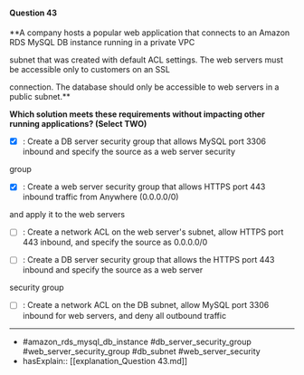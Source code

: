 #### Question  43

**A company hosts a popular web application that connects to an Amazon RDS MySQL DB instance running in a private VPC

subnet that was created with default ACL settings. The web servers must be accessible only to customers on an SSL

connection. The database should only be accessible to web servers in a public subnet.**

**Which solution meets these requirements without impacting other running applications? (Select TWO)**

- [x] :  Create a DB server security group that allows MySQL port 3306 inbound and specify the source as a web server security

group

- [x] :  Create a web server security group that allows HTTPS port 443 inbound traffic from Anywhere (0.0.0.0/0)

and apply it to the web servers

- [ ] :  Create a network ACL on the web server's subnet, allow HTTPS port 443 inbound, and specify the source as 0.0.0.0/0

- [ ] :  Create a DB server security group that allows the HTTPS port 443 inbound and specify the source as a web server

security group

- [ ] :  Create a network ACL on the DB subnet, allow MySQL port 3306 inbound for web servers, and deny all outbound traffic

----

- #amazon_rds_mysql_db_instance #db_server_security_group #web_server_security_group #db_subnet #web_server_security
- hasExplain:: [[explanation_Question  43.md]]
